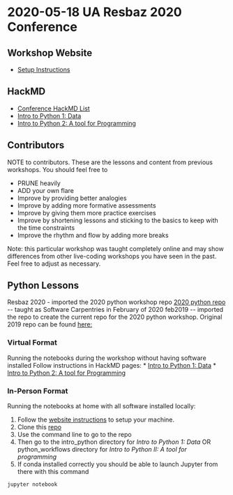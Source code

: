 # 2020-05-18 UA Resbaz 2020 Conference

## Workshop Website

* [Setup Instructions](https://drakeasberry.github.io/intro_python_resbaz2020/)

## HackMD

* [Conference HackMD List]()
* [Intro to Python 1: Data](https://hackmd.io/EU760_l6Q36Ot0JnXutCvw)
* [Intro to Python 2: A tool for Programming](https://hackmd.io/uYEqx4o9QnSGeLuIVn8_cQ) 

## Contributors

NOTE to contributors. These are the lessons and content from previous workshops. You should feel free to

* PRUNE heavily
* ADD your own flare
* Improve by providing better analogies
* Improve by adding more formative assessments
* Improve by giving them more practice exercises
* Improve by shortening lessons and sticking to the basics to keep with the time constraints
* Improve the rhythm and flow by adding more breaks

Note: this particular workshop was taught completely online and may show differences from other live-coding workshops you have seen in the past. Feel free to adjust as necessary.

## Python Lessons

Resbaz 2020 - imported the 2020 python workshop repo
[2020 python repo](https://github.com/UA-Carpentries-Workshops/2020_February_Bash_Python) -- taught as Software Carpentries in February of 2020
feb2019 -- imported the repo to create the current repo for the 2020 python workshop. 
Original 2019 repo can be found [here:](https://ua-carpentries-workshops.github.io/2019-02-23-Tucson/)

### Virtual Format 
Running the notebooks during the workshop without having software installed
Follow instructions in HackMD pages:
    * [Intro to Python 1: Data](https://hackmd.io/EU760_l6Q36Ot0JnXutCvw)
    * [Intro to Python 2: A tool for Programming](https://hackmd.io/uYEqx4o9QnSGeLuIVn8_cQ)

### In-Person Format
Running the notebooks at home with all software installed locally:

1. Follow the [website instructions](https://ua-carpentries-workshops.github.io/2020-02-15-Tucson/) to setup your machine.
2. Clone this [repo](https://github.com/drakeasberry/2020_Resbaz_Python) 
3. Use the command line to go to the repo
4. Then go to the intro\_python directory for _Intro to Python 1: Data_ OR python\_workflows directory for _Intro to Python II: A tool for programming_
5. If conda installed correctly you should be able to launch Jupyter from there with this command

```bash
jupyter notebook
```

